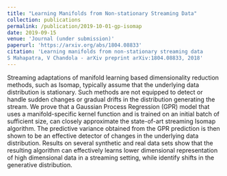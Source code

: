 ```yaml
---
title: "Learning Manifolds from Non-stationary Streaming Data"
collection: publications
permalink: /publication/2019-10-01-gp-isomap
date: 2019-09-15
venue: 'Journal (under submission)'
paperurl: 'https://arxiv.org/abs/1804.08833'
citation: 'Learning manifolds from non-stationary streaming data
S Mahapatra, V Chandola - arXiv preprint arXiv:1804.08833, 2018'
---
```

Streaming adaptations of manifold learning based dimensionality reduction methods, such as Isomap, typically assume that the underlying data distribution is stationary. Such methods are not equipped to detect or handle sudden changes or gradual drifts in the distribution generating the stream. We prove that a Gaussian Process Regression (GPR) model that uses a manifold-specific kernel function and is trained on an initial batch of sufficient size, can closely approximate the state-of-art streaming Isomap algorithm. The predictive variance obtained from the GPR prediction is then shown to be an effective detector of changes in the underlying data distribution. Results on several synthetic and real data sets show that the resulting algorithm can effectively learns lower dimensional representation of high dimensional data in a streaming setting, while identify shifts in the generative distribution.